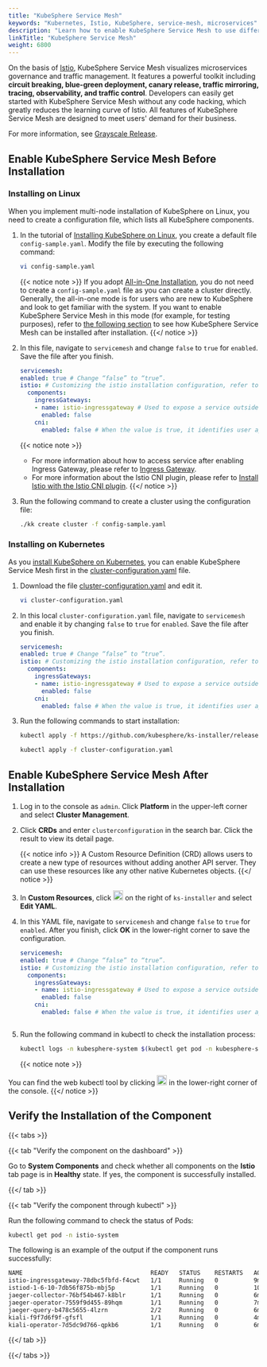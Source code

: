 ```yaml
---
title: "KubeSphere Service Mesh"
keywords: "Kubernetes, Istio, KubeSphere, service-mesh, microservices"
description: "Learn how to enable KubeSphere Service Mesh to use different traffic management strategies for microservices governance."
linkTitle: "KubeSphere Service Mesh"
weight: 6800
---
```


On the basis of [Istio](https://istio.io/), KubeSphere Service Mesh visualizes microservices governance and traffic management. It features a powerful toolkit including **circuit breaking, blue-green deployment, canary release, traffic mirroring, tracing, observability, and traffic control**. Developers can easily get started with KubeSphere Service Mesh without any code hacking, which greatly reduces the learning curve of Istio. All features of KubeSphere Service Mesh are designed to meet users' demand for their business.

For more information, see [Grayscale Release](../../project-user-guide/grayscale-release/overview/).

## Enable KubeSphere Service Mesh Before Installation

### Installing on Linux

When you implement multi-node installation of KubeSphere on Linux, you need to create a configuration file, which lists all KubeSphere components.

1. In the tutorial of [Installing KubeSphere on Linux](../../installing-on-linux/introduction/multioverview/), you create a default file `config-sample.yaml`. Modify the file by executing the following command:

    ```bash
    vi config-sample.yaml
    ```

    {{< notice note >}}
If you adopt [All-in-One Installation](../../quick-start/all-in-one-on-linux/), you do not need to create a `config-sample.yaml` file as you can create a cluster directly. Generally, the all-in-one mode is for users who are new to KubeSphere and look to get familiar with the system. If you want to enable KubeSphere Service Mesh in this mode (for example, for testing purposes), refer to [the following section](#enable-service-mesh-after-installation) to see how KubeSphere Service Mesh can be installed after installation.
    {{</ notice >}}

2. In this file, navigate to `servicemesh` and change `false` to `true` for `enabled`. Save the file after you finish.

    ```yaml
    servicemesh:
    enabled: true # Change “false” to “true”.
    istio: # Customizing the istio installation configuration, refer to https://istio.io/latest/docs/setup/additional-setup/customize-installation/
      components:
        ingressGateways:
        - name: istio-ingressgateway # Used to expose a service outside of the service mesh using an Istio Gateway. The value is false by defalut.
          enabled: false
        cni:
          enabled: false # When the value is true, it identifies user application pods with sidecars requiring traffic redirection and sets this up in the Kubernetes pod lifecycle’s network setup phase.
    ```
   
   {{< notice note >}}
   - For more information about how to access service after enabling Ingress Gateway, please refer to [Ingress Gateway](https://istio.io/latest/docs/tasks/traffic-management/ingress/ingress-control/).
   - For more information about the Istio CNI plugin, please refer to [Install Istio with the Istio CNI plugin](https://istio.io/latest/docs/setup/additional-setup/cni/).
   {{</ notice >}}

3. Run the following command to create a cluster using the configuration file:

    ```bash
    ./kk create cluster -f config-sample.yaml
    ```

### Installing on Kubernetes

As you [install KubeSphere on Kubernetes](../../installing-on-kubernetes/introduction/overview/), you can enable KubeSphere Service Mesh first in the [cluster-configuration.yaml](https://github.com/kubesphere/ks-installer/releases/download/v3.3.2/cluster-configuration.yaml) file.

1. Download the file [cluster-configuration.yaml](https://github.com/kubesphere/ks-installer/releases/download/v3.3.2/cluster-configuration.yaml) and edit it.

    ```bash
    vi cluster-configuration.yaml
    ```

2. In this local `cluster-configuration.yaml` file, navigate to `servicemesh` and enable it by changing `false` to `true` for `enabled`. Save the file after you finish.

    ```yaml
    servicemesh:
    enabled: true # Change “false” to “true”.
    istio: # Customizing the istio installation configuration, refer to https://istio.io/latest/docs/setup/additional-setup/customize-installation/
      components:
        ingressGateways:
        - name: istio-ingressgateway # Used to expose a service outside of the service mesh using an Istio Gateway. The value is false by defalut.
          enabled: false
        cni:
          enabled: false # When the value is true, it identifies user application pods with sidecars requiring traffic redirection and sets this up in the Kubernetes pod lifecycle’s network setup phase.
    ```

3. Run the following commands to start installation:

    ```bash
    kubectl apply -f https://github.com/kubesphere/ks-installer/releases/download/v3.3.2/kubesphere-installer.yaml
    
    kubectl apply -f cluster-configuration.yaml
    ```

## Enable KubeSphere Service Mesh After Installation

1. Log in to the console as `admin`. Click **Platform** in the upper-left corner and select **Cluster Management**.
   
2. Click **CRDs** and enter `clusterconfiguration` in the search bar. Click the result to view its detail page.

    {{< notice info >}}
A Custom Resource Definition (CRD) allows users to create a new type of resources without adding another API server. They can use these resources like any other native Kubernetes objects.
    {{</ notice >}}

3. In **Custom Resources**, click <img src="/images/docs/v3.3/enable-pluggable-components/kubesphere-service-mesh/three-dots.png" height="20px"> on the right of `ks-installer` and select **Edit YAML**.
   
4. In this YAML file, navigate to `servicemesh` and change `false` to `true` for `enabled`. After you finish, click **OK** in the lower-right corner to save the configuration.

    ```yaml
    servicemesh:
    enabled: true # Change “false” to “true”.
    istio: # Customizing the istio installation configuration, refer to https://istio.io/latest/docs/setup/additional-setup/customize-installation/
      components:
        ingressGateways:
        - name: istio-ingressgateway # Used to expose a service outside of the service mesh using an Istio Gateway. The value is false by defalut.
          enabled: false
        cni:
          enabled: false # When the value is true, it identifies user application pods with sidecars requiring traffic redirection and sets this up in the Kubernetes pod lifecycle’s network setup phase.
    ```
    ```

5. Run the following command in kubectl to check the installation process:

    ```bash
    kubectl logs -n kubesphere-system $(kubectl get pod -n kubesphere-system -l 'app in (ks-install, ks-installer)' -o jsonpath='{.items[0].metadata.name}') -f
    ```

    {{< notice note >}}

You can find the web kubectl tool by clicking <img src="/images/docs/v3.3/enable-pluggable-components/kubesphere-service-mesh/hammer.png" height="20px"> in the lower-right corner of the console.
    {{</ notice >}}

## Verify the Installation of the Component

{{< tabs >}}

{{< tab "Verify the component on the dashboard" >}}

Go to **System Components** and check whether all components on the **Istio** tab page is in **Healthy** state. If yes, the component is successfully installed.

{{</ tab >}}

{{< tab "Verify the component through kubectl" >}}

Run the following command to check the status of Pods:

```bash
kubectl get pod -n istio-system
```

The following is an example of the output if the component runs successfully:

```bash
NAME                                    READY   STATUS    RESTARTS   AGE
istio-ingressgateway-78dbc5fbfd-f4cwt   1/1     Running   0          9m5s
istiod-1-6-10-7db56f875b-mbj5p          1/1     Running   0          10m
jaeger-collector-76bf54b467-k8blr       1/1     Running   0          6m48s
jaeger-operator-7559f9d455-89hqm        1/1     Running   0          7m
jaeger-query-b478c5655-4lzrn            2/2     Running   0          6m48s
kiali-f9f7d6f9f-gfsfl                   1/1     Running   0          4m1s
kiali-operator-7d5dc9d766-qpkb6         1/1     Running   0          6m53s
```

{{</ tab >}}

{{</ tabs >}}
